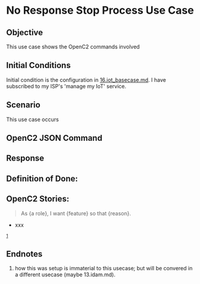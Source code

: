 # No Response Stop Process Use Case
## Objective
This use case shows the OpenC2 commands involved 

## Initial Conditions

Initial condition is the configuration in [16.iot_basecase.md](./16.iot_basecase.md).
I have subscribed to my ISP's 'manage my IoT' service.


## Scenario

This use case occurs

## OpenC2 JSON Command

## Response

## Definition of Done:

## OpenC2 Stories:
> As {a role}, I want {feature} so that {reason}.
 * xxx

<sup>[1](#endnote1)</sup>

## Endnotes
 1. <a name="endnote1">how</a> this was setup is immaterial to this usecase; but will be convered in a different usecase (maybe 13.idam.md).
